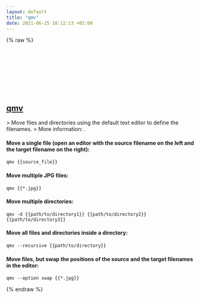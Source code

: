 ```yaml
---
layout: default
title: "qmv"
date: 2021-06-25 18:12:13 +02:00
---
```

{% raw %}
<h2 id="qmv">
  <a href="/en/common/qmv.html">qmv</a> <a href="#qmv"><svg class="icon">
    <use href="/assets/images/unicode_sprite.svg#link" />
  </svg></a>
</h2>
> Move files and directories using the default text editor to define the filenames.
> More information: <https://www.nongnu.org/renameutils/>.

#### Move a single file (open an editor with the source filename on the left and the target filename on the right):
```shell
qmv {{source_file}}
```
#### Move multiple JPG files:
```shell
qmv {{*.jpg}}
```
#### Move multiple directories:
```shell
qmv -d {{path/to/directory1}} {{path/to/directory2}} {{path/to/directory3}}
```
#### Move all files and directories inside a directory:
```shell
qmv --recursive {{path/to/directory}}
```
#### Move files, but swap the positions of the source and the target filenames in the editor:
```shell
qmv --option swap {{*.jpg}}
```
{% endraw %}